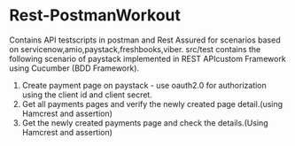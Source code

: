 
# Rest-PostmanWorkout 
Contains API testscripts  in postman and Rest Assured for scenarios based on servicenow,amio,paystack,freshbooks,viber.
src/test contains the following scenario of paystack implemented in REST APIcustom Framework using Cucumber (BDD Framework).
1. Create payment page on paystack - use oauth2.0 for authorization using the client id and client secret.
2. Get all payments pages and verify the newly created page detail.(using Hamcrest and assertion)
3. Get the newly created payments page and check the details.(Using Hamcrest and assertion)
